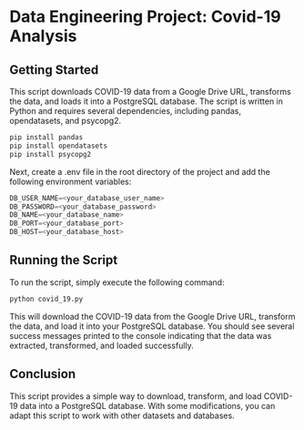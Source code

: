 # **Data Engineering Project: Covid-19 Analysis**

## **Getting Started**
<p>
This script downloads COVID-19 data from a Google Drive URL, transforms the data, and loads it into a PostgreSQL database. The script is written in Python and requires several dependencies, including pandas, opendatasets, and psycopg2.
</p>

```python copyable
pip install pandas
pip install opendatasets
pip install psycopg2
```
<p>Next, create a .env file in the root directory of the project and add the following environment variables:
</p>

```python copyable
DB_USER_NAME=<your_database_user_name>
DB_PASSWORD=<your_database_password>
DB_NAME=<your_database_name>
DB_PORT=<your_database_port>
DB_HOST=<your_database_host>
```

## **Running the Script**
<p>
To run the script, simply execute the following command:
</p>

```python copyable
python covid_19.py
```
<p>
This will download the COVID-19 data from the Google Drive URL, transform the data, and load it into your PostgreSQL database. You should see several success messages printed to the console indicating that the data was extracted, transformed, and loaded successfully.
</p>

## **Conclusion**

<p>
This script provides a simple way to download, transform, and load COVID-19 data into a PostgreSQL database. With some modifications, you can adapt this script to work with other datasets and databases.
</p>
